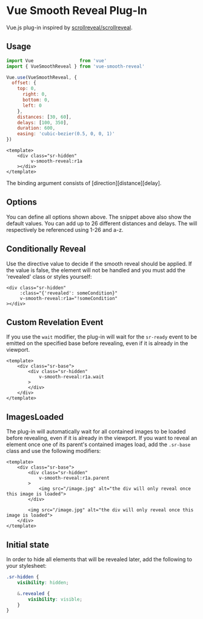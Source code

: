 # Vue Smooth Reveal Plug-In

Vue.js plug-in inspired by [scrollreveal/scrollreveal](https://github.com/scrollreveal/scrollreveal).

## Usage

```js
import Vue                 from 'vue'
import { VueSmoothReveal } from 'vue-smooth-reveal'

Vue.use(VueSmoothReveal, {
  offset: {
    top: 0,
      right: 0,
      bottom: 0,
      left: 0
    },
    distances: [30, 60],
    delays: [100, 350],
    duration: 600,
    easing: 'cubic-bezier(0.5, 0, 0, 1)'
})
```

```vue
<template>
    <div class="sr-hidden"
         v-smooth-reveal:r1a
    ></div>
</template>
```

The binding argument consists of \[direction\]\[distance\]\[delay\].

## Options

You can define all options shown above. The snippet above also show the default values.
You can add up to 26 different distances and delays. The will respectively be referenced using 1-26 and a-z.

## Conditionally Reveal

Use the directive value to decide if the smooth reveal should be applied.
If the value is false, the element will not be handled and you must add the 'revealed' class or styles yourself:

```Vue
<div class="sr-hidden"
     :class="{'revealed': someCondition}"
     v-smooth-reveal:r1a="!someCondition"
></div>
```

## Custom Revelation Event

If you use the `wait` modifier, the plug-in will wait for the `sr-ready` event to be emitted on the specified base before revealing, even if it is already in the viewport.

```Vue
<template>
    <div class="sr-base">
        <div class="sr-hidden"
            v-smooth-reveal:r1a.wait
        >
        </div>
    </div>
</template>
```

## ImagesLoaded

The plug-in will automatically wait for all contained images to be loaded before revealing, even if it is already in the viewport.
If you want to reveal an element once one of its parent's contained images load, add the `.sr-base` class and use the following modifiers:

```Vue
<template>
    <div class="sr-base">
        <div class="sr-hidden"
            v-smooth-reveal:r1a.parent
        >
            <img src="/image.jpg" alt="the div will only reveal once this image is loaded">
        </div>
        
        <img src="/image.jpg" alt="the div will only reveal once this image is loaded">
    </div>
</template>
```

## Initial state

In order to hide all elements that will be revealed later, add the following to your stylesheet:

```SCSS
.sr-hidden {
    visibility: hidden;

    &.revealed {
        visibility: visible;
    }
}
```
